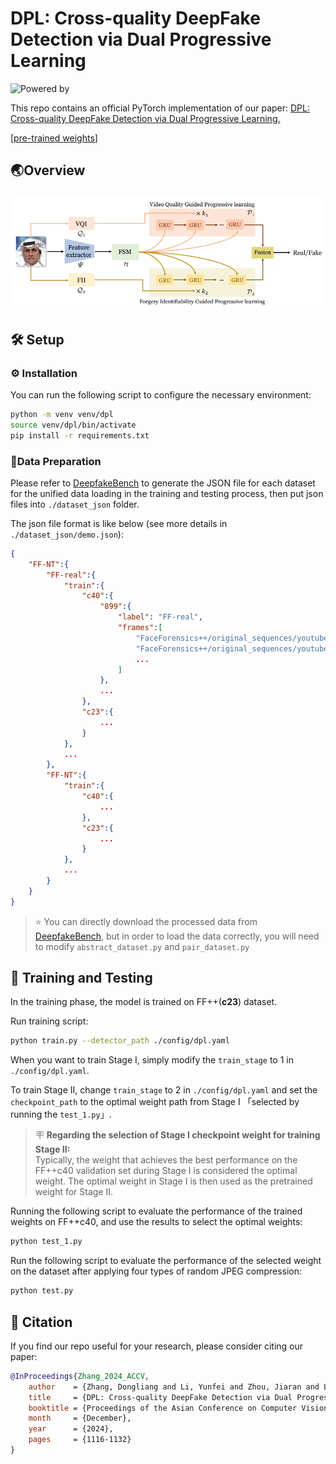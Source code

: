 # DPL: Cross-quality DeepFake Detection via Dual Progressive Learning

![Powered by](https://img.shields.io/badge/Based_on-Pytorch-blue?logo=pytorch)

This repo contains an official PyTorch implementation of our paper: [DPL: Cross-quality DeepFake Detection via Dual Progressive Learning.](https://openaccess.thecvf.com/content/ACCV2024/html/Zhang_DPL_Cross-quality_DeepFake_Detection_via_Dual_Progressive_Learning_ACCV_2024_paper.html)

[[pre-trained weights](https://drive.google.com/drive/folders/1nTfqa5ptvOBx6Fkixv98PSVTFjPKN4XV?usp=sharing)]

## 🌏Overview

<img src=".\images\overview.png" style="zoom: 85%;" />

## 🛠️ Setup

### ⚙️ Installation

You can run the following script to configure the necessary environment:

```sh
python -m venv venv/dpl
source venv/dpl/bin/activate
pip install -r requirements.txt
```

###  📑Data Preparation

Please refer to [DeepfakeBench](https://github.com/SCLBD/DeepfakeBench/tree/ba02c47058062ae2dbea5450df277cba9bed7bc1/preprocessing) to generate the JSON file for each dataset for the unified data loading in the training and testing process, then put json files into `./dataset_json` folder.

The json file format is like below (see more details in `./dataset_json/demo.json`):

```json
{
    "FF-NT":{
        "FF-real":{
            "train":{
                "c40":{
                    "899":{
                        "label": "FF-real",
                        "frames":[
                            "FaceForensics++/original_sequences/youtube/c40/frames/899/258.png",
                            "FaceForensics++/original_sequences/youtube/c40/frames/899/352.png",
                            ...
                        ]
                    },
                    ...
                },
                "c23":{
                    ...
                }
            },
            ...
        },
        "FF-NT":{
            "train":{
                "c40":{
                    ...
                },
                "c23":{
                    ...
                }
            },
            ...
        }
    }
}
```

> ⭐️ You can directly download the processed data from [DeepfakeBench](https://github.com/SCLBD/DeepfakeBench?tab=readme-ov-file#2-download-data), but in order to load the data correctly, you will need to modify `abstract_dataset.py` and `pair_dataset.py`

## 🚀 Training and Testing

In the training phase, the model is trained on FF++(**c23**) dataset.

Run training script:

```sh
python train.py --detector_path ./config/dpl.yaml
```

When you want to train Stage I, simply modify the `train_stage` to 1 in `./config/dpl.yaml`. 

To train Stage II, change `train_stage` to 2 in `./config/dpl.yaml` and set the `checkpoint_path` to the optimal weight path from Stage I 「selected by running the `test_1.py`」.

> 🪧 **Regarding the selection of Stage I checkpoint weight for training Stage II:** <br/>
> Typically, the weight that achieves the best performance on the FF++c40 validation set during Stage I is considered the optimal weight. The optimal weight in Stage I is then used as the pretrained weight for Stage II.

Running the following script to evaluate the performance of the trained weights on FF++c40, and use the results to select the optimal weights:

```sh
python test_1.py
```

Run the following script to evaluate the performance of the selected weight on the dataset after applying four types of random JPEG compression:

```sh
python test.py
```



## 📖 Citation
If you find our repo useful for your research, please consider citing our paper:
```BibTeX
@InProceedings{Zhang_2024_ACCV,
    author    = {Zhang, Dongliang and Li, Yunfei and Zhou, Jiaran and Li, Yuezun},
    title     = {DPL: Cross-quality DeepFake Detection via Dual Progressive Learning},
    booktitle = {Proceedings of the Asian Conference on Computer Vision (ACCV)},
    month     = {December},
    year      = {2024},
    pages     = {1116-1132}
}
```
